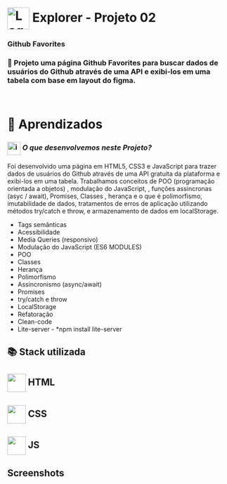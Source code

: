 # <img src="https://imgur.com/X4HdxWx.png"  width="50px" align="center" alt="Logo Explorer em formato de Hexagono Azul com detalhes azul claro"> Explorer - Projeto 02 

### **Github Favorites**

### 📌  Projeto uma página **Github Favorites**  para buscar dados de usuários do Github através de uma API e exibi-los em uma tabela com base em layout do figma.

# <br>:book: Aprendizados

### <img src="https://imgur.com/VhTBbHg.png" alt="imagem de um notebook" align="center" width="30px"> _**O que desenvolvemos neste Projeto?**_

 Foi desenvolvido uma página em HTML5, CSS3 e JavaScript para trazer dados de usuários do Github através de uma API gratuita da plataforma e exibi-los em uma tabela. Trabalhamos conceitos de POO (programação orientada a objetos) , modulação do JavaScript, , funções assincronas (asyc / await), Promises, Classes , herança e o que é polimorfismo, imutabilidade de dados, tratamentos de erros de aplicação utilizando métodos try/catch e throw, e armazenamento de dados em localStorage.


-  Tags semânticas
-  Acessibilidade
-  Media Queries (responsivo)
-  Modulação do JavaScript (ES6 MODULES)
-  POO
-  Classes
-  Herança
-  Polimorfismo
-  Assincronismo (async/await)
-  Promises
-  try/catch e throw
-  LocalStorage
-  Refatoração
-  Clean-code
-  Lite-server - *npm install lite-server


## 📚 Stack utilizada

## <img src="https://imgur.com/JvOmHZg.png" width="42px" align="center">  **HTML**
## <img src="https://imgur.com/dsdsHjr.png" width="42px" align="center">  **CSS**
## <img src="" width="42px" align="center">  **JS**


## Screenshots

<img src="">

